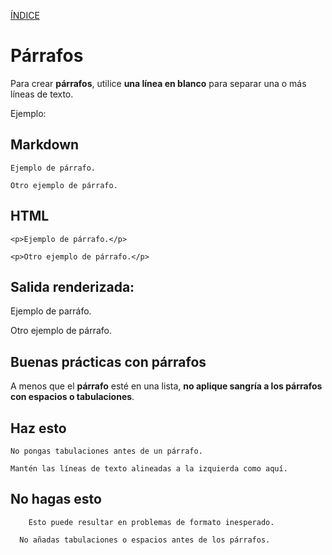 [ÍNDICE](https://github.com/Zet0699/Guia_markdown/blob/Zet_main/README.md)


# **Párrafos**

Para crear **párrafos**, utilice **una línea en blanco** para separar una o más líneas de texto.


Ejemplo:

## Markdown                                   
```
Ejemplo de párrafo.  

Otro ejemplo de párrafo.
```

## HTML
```
<p>Ejemplo de párrafo.</p>

<p>Otro ejemplo de párrafo.</p>
```

## Salida renderizada:
Ejemplo de parráfo.  

Otro ejemplo de párrafo.


## **Buenas prácticas con párrafos**

A menos que el **párrafo** esté en una lista, **no aplique sangría a los párrafos con espacios o tabulaciones**.

## Haz esto
```
No pongas tabulaciones antes de un párrafo.

Mantén las líneas de texto alineadas a la izquierda como aquí.
```

## No hagas esto
```
    Esto puede resultar en problemas de formato inesperado.

  No añadas tabulaciones o espacios antes de los párrafos.
```